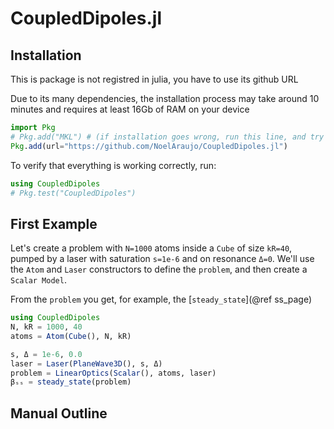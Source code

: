 # CoupledDipoles.jl

## **Installation**
This is package is not registred in julia, you have to use its github URL

Due to its many dependencies, the installation process may take around 10 minutes and requires at least 16Gb of RAM on your device
```julia
import Pkg
# Pkg.add("MKL") # (if installation goes wrong, run this line, and try to install again)
Pkg.add(url="https://github.com/NoelAraujo/CoupledDipoles.jl")
```

To verify that everything is working correctly, run:

```julia
using CoupledDipoles
# Pkg.test("CoupledDipoles")
```

## First Example

Let's create a problem with `N=1000` atoms inside a `Cube` of size `kR=40`, pumped by a laser with saturation `s=1e-6` and on resonance `Δ=0`. We'll use the `Atom` and `Laser` constructors to define the `problem`, and then create a `Scalar Model`.

From the `problem` you get, for example, the [`steady_state`](@ref ss_page)

```julia
using CoupledDipoles
N, kR = 1000, 40
atoms = Atom(Cube(), N, kR)

s, Δ = 1e-6, 0.0
laser = Laser(PlaneWave3D(), s, Δ)
problem = LinearOptics(Scalar(), atoms, laser)
βₛₛ = steady_state(problem)
```




## Manual Outline
```@contents
```

